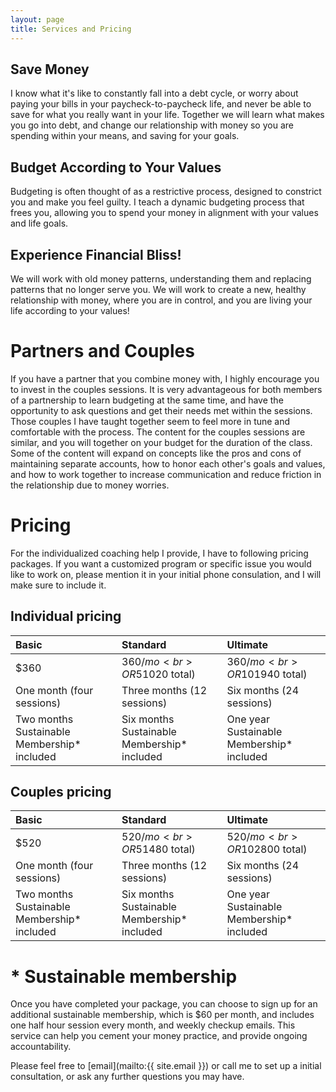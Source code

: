 ```yaml
---
layout: page
title: Services and Pricing
---
```


## Save Money
I know what it's like to constantly fall into a debt cycle, or worry about paying your bills in your paycheck-to-paycheck life, and never be able to save for what you really want in your life. Together we will learn what makes you go into debt, and change our relationship with money so you are spending within your means, and saving for your goals.

## Budget According to Your Values
Budgeting is often thought of as a restrictive process, designed to constrict you and make you feel guilty. I teach a dynamic budgeting process that frees you, allowing you to spend your money in alignment with your values and life goals.

## Experience Financial Bliss!
We will work with old money patterns, understanding them and replacing patterns that no longer serve you. We will work to create a new, healthy relationship with money, where you are in control, and you are living your life according to your values!

# Partners and Couples
If you have a partner that you combine money with, I highly encourage you to invest in the couples sessions. It is very advantageous for both members of a partnership to learn budgeting at the same time, and have the opportunity to ask questions and get their needs met within the sessions. Those couples I have taught together seem to feel more in tune and comfortable with the process.
The content for the couples sessions are similar, and you will together on your budget for the duration of the class. Some of the content will expand on concepts like the pros and cons of maintaining separate accounts, how to honor each other's goals and values, and how to work together to increase communication and reduce friction in the relationship due to money worries.

# Pricing
For the individualized coaching help I provide, I have to following pricing packages. If you want a customized program or specific issue you would like to work on, please mention it in your initial phone consulation, and I will make sure to include it.

## Individual pricing

| Basic | Standard | Ultimate |
|:--|:--|:--|
| $360 | $360/mo <br>OR 5% off if paid up front ($1020 total) | $360/mo <br>OR 10% off if paid up front ($1940 total) |
| One month (four sessions) | Three months (12 sessions) | Six months (24 sessions) |
Two months Sustainable Membership* included | Six months Sustainable Membership* included | One year Sustainable Membership* included |

## Couples pricing

| Basic | Standard | Ultimate |
|:--|:--|:--|
| $520 | $520/mo <br>OR 5% off if paid up front ($1480 total) | $520/mo <br>OR 10% off if paid up front ($2800 total) |
| One month (four sessions) | Three months (12 sessions) | Six months (24 sessions) |
Two months Sustainable Membership* included | Six months Sustainable Membership* included | One year Sustainable Membership* included |

# * Sustainable membership
Once you have completed your package, you can choose to sign up for an additional sustainable membership, which is $60 per month, and includes one half hour session every month, and weekly checkup emails. This service can help you cement your money practice, and provide ongoing accountability.



Please feel free to [email](mailto:{{ site.email }}) or call me to set up a initial consultation, or ask any further questions you may have. 